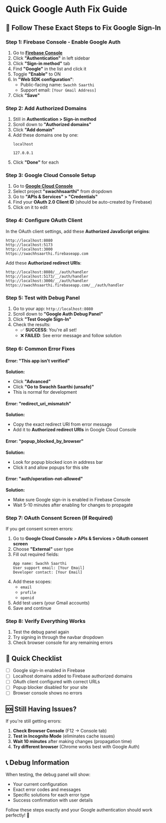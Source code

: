 # Quick Google Auth Fix Guide

## 🚨 Follow These Exact Steps to Fix Google Sign-In

### Step 1: Firebase Console - Enable Google Auth
1. Go to **[Firebase Console](https://console.firebase.google.com/project/swachhsaarthi)**
2. Click **"Authentication"** in left sidebar
3. Click **"Sign-in method"** tab
4. Find **"Google"** in the list and click it
5. Toggle **"Enable"** to ON
6. In **"Web SDK configuration"**:
   - Public-facing name: `Swachh Saarthi`
   - Support email: `[Your Gmail Address]`
7. Click **"Save"**

### Step 2: Add Authorized Domains
1. Still in **Authentication > Sign-in method**
2. Scroll down to **"Authorized domains"**
3. Click **"Add domain"**
4. Add these domains one by one:
   ```
   localhost
   ```
   ```
   127.0.0.1
   ```
5. Click **"Done"** for each

### Step 3: Google Cloud Console Setup
1. Go to **[Google Cloud Console](https://console.cloud.google.com/)**
2. Select project **"swachhsaarthi"** from dropdown
3. Go to **"APIs & Services" > "Credentials"**
4. Find your **OAuth 2.0 Client ID** (should be auto-created by Firebase)
5. Click on it to edit

### Step 4: Configure OAuth Client
In the OAuth client settings, add these **Authorized JavaScript origins**:
```
http://localhost:8080
http://localhost:5173
http://localhost:3000
https://swachhsaarthi.firebaseapp.com
```

Add these **Authorized redirect URIs**:
```
http://localhost:8080/__/auth/handler
http://localhost:5173/__/auth/handler
http://localhost:3000/__/auth/handler
https://swachhsaarthi.firebaseapp.com/__/auth/handler
```

### Step 5: Test with Debug Panel
1. Go to your app: `http://localhost:8080`
2. Scroll down to **"Google Auth Debug Panel"**
3. Click **"Test Google Sign-In"**
4. Check the results:
   - ✅ **SUCCESS**: You're all set!
   - ❌ **FAILED**: See error message and follow solution

### Step 6: Common Error Fixes

#### Error: "This app isn't verified"
**Solution:**
- Click **"Advanced"**
- Click **"Go to Swachh Saarthi (unsafe)"**
- This is normal for development

#### Error: "redirect_uri_mismatch"
**Solution:**
- Copy the exact redirect URI from error message
- Add it to **Authorized redirect URIs** in Google Cloud Console

#### Error: "popup_blocked_by_browser"
**Solution:**
- Look for popup blocked icon in address bar
- Click it and allow popups for this site

#### Error: "auth/operation-not-allowed"
**Solution:**
- Make sure Google sign-in is enabled in Firebase Console
- Wait 5-10 minutes after enabling for changes to propagate

### Step 7: OAuth Consent Screen (If Required)
If you get consent screen errors:

1. Go to **Google Cloud Console > APIs & Services > OAuth consent screen**
2. Choose **"External"** user type
3. Fill out required fields:
   ```
   App name: Swachh Saarthi
   User support email: [Your Email]
   Developer contact: [Your Email]
   ```
4. Add these scopes:
   - `email`
   - `profile`
   - `openid`
5. Add test users (your Gmail accounts)
6. Save and continue

### Step 8: Verify Everything Works
1. Test the debug panel again
2. Try signing in through the navbar dropdown
3. Check browser console for any remaining errors

## 🎯 Quick Checklist
- [ ] Google sign-in enabled in Firebase
- [ ] Localhost domains added to Firebase authorized domains
- [ ] OAuth client configured with correct URLs
- [ ] Popup blocker disabled for your site
- [ ] Browser console shows no errors

## 🆘 Still Having Issues?
If you're still getting errors:

1. **Check Browser Console** (F12 → Console tab)
2. **Test in Incognito Mode** (eliminates cache issues)
3. **Wait 10 minutes** after making changes (propagation time)
4. **Try different browser** (Chrome works best with Google Auth)

## 📞 Debug Information
When testing, the debug panel will show:
- Your current configuration
- Exact error codes and messages
- Specific solutions for each error type
- Success confirmation with user details

Follow these steps exactly and your Google authentication should work perfectly! 🎉

